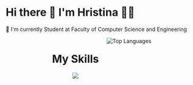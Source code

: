 # Hi there 👋 I'm Hristina 👩‍💻
🌱 I'm currently Student at Faculty of Computer Science and Engineering  

<div align="center" style="display: flex; justify-content: center; gap: 20px;">
  <div>
    <h1>My Skills</h1>
    <a href="https://skillicons.dev">
      <img src="https://skillicons.dev/icons?i=js,java,react,kotlin,laravel,nextjs,nodejs,php,postgres,postman,html,css,c,cs,cpp,dart,django,docker,kubernetes,dotnet,ember,figma,flutter,wordpress,github&perline=6" />
    </a>
  </div>
  <div>
    <img src="https://github-readme-stats.vercel.app/api/top-langs/?username=hristina6&hide_progress=true&layout=compact" alt="Top Languages" />
  </div>
</div>
